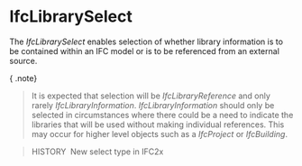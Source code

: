 # IfcLibrarySelect

The _IfcLibrarySelect_ enables selection of whether library information is to be contained within an IFC model or is to be referenced from an external source.

{ .note}
> It is expected that selection will be _IfcLibraryReference_ and only rarely _IfcLibraryInformation_. _IfcLibraryInformation_ should only be selected in circumstances where there could be a need to indicate the libraries that will be used without making individual references. This may occur for higher level objects such as a _IfcProject_ or _IfcBuilding_.

> HISTORY&nbsp; New select type in IFC2x
